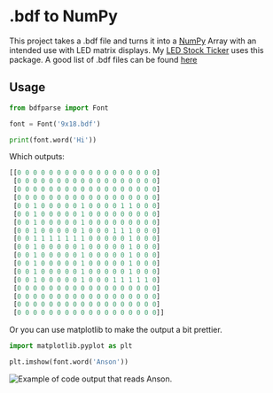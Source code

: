 # .bdf to NumPy

This project takes a .bdf file and turns it into a [NumPy](https://www.numpy.org/) Array with an intended use with LED matrix displays. My [LED Stock Ticker](https://gitlab.com/them-boys/raspberry-pi-stock-ticker) uses this package. A good list of .bdf files can be found [here](https://github.com/hzeller/rpi-rgb-led-matrix/tree/master/fonts)

## Usage

```python
from bdfparse import Font

font = Font('9x18.bdf')

print(font.word('Hi'))
```

Which outputs:

```python
[[0 0 0 0 0 0 0 0 0 0 0 0 0 0 0 0 0 0]
 [0 0 0 0 0 0 0 0 0 0 0 0 0 0 0 0 0 0]
 [0 0 0 0 0 0 0 0 0 0 0 0 0 0 0 0 0 0]
 [0 0 0 0 0 0 0 0 0 0 0 0 0 0 0 0 0 0]
 [0 0 1 0 0 0 0 0 1 0 0 0 0 1 1 0 0 0]
 [0 0 1 0 0 0 0 0 1 0 0 0 0 0 0 0 0 0]
 [0 0 1 0 0 0 0 0 1 0 0 0 0 0 0 0 0 0]
 [0 0 1 0 0 0 0 0 1 0 0 0 1 1 1 0 0 0]
 [0 0 1 1 1 1 1 1 1 0 0 0 0 0 1 0 0 0]
 [0 0 1 0 0 0 0 0 1 0 0 0 0 0 1 0 0 0]
 [0 0 1 0 0 0 0 0 1 0 0 0 0 0 1 0 0 0]
 [0 0 1 0 0 0 0 0 1 0 0 0 0 0 1 0 0 0]
 [0 0 1 0 0 0 0 0 1 0 0 0 0 0 1 0 0 0]
 [0 0 1 0 0 0 0 0 1 0 0 0 1 1 1 1 1 0]
 [0 0 0 0 0 0 0 0 0 0 0 0 0 0 0 0 0 0]
 [0 0 0 0 0 0 0 0 0 0 0 0 0 0 0 0 0 0]
 [0 0 0 0 0 0 0 0 0 0 0 0 0 0 0 0 0 0]
 [0 0 0 0 0 0 0 0 0 0 0 0 0 0 0 0 0 0]]
```

Or you can use matplotlib to make the output a bit prettier.

```python
import matplotlib.pyplot as plt

plt.imshow(font.word('Anson'))
```

![Example of code output that reads Anson.](example.png)
